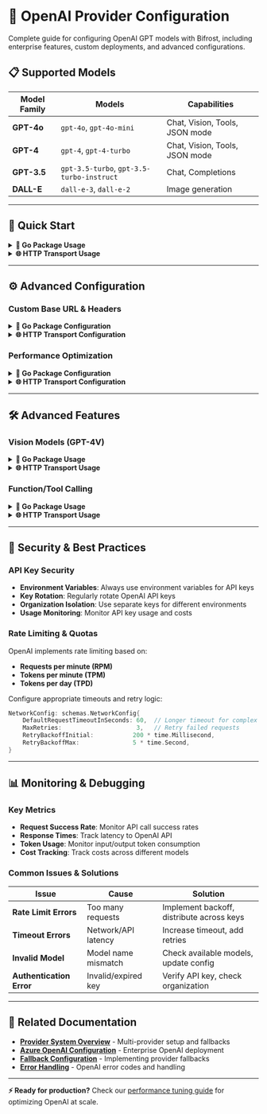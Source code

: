 # 🤖 OpenAI Provider Configuration

Complete guide for configuring OpenAI GPT models with Bifrost, including enterprise features, custom deployments, and advanced configurations.

## 📋 Supported Models

| Model Family | Models                                    | Capabilities                   |
| ------------ | ----------------------------------------- | ------------------------------ |
| **GPT-4o**   | `gpt-4o`, `gpt-4o-mini`                   | Chat, Vision, Tools, JSON mode |
| **GPT-4**    | `gpt-4`, `gpt-4-turbo`                    | Chat, Vision, Tools, JSON mode |
| **GPT-3.5**  | `gpt-3.5-turbo`, `gpt-3.5-turbo-instruct` | Chat, Completions              |
| **DALL-E**   | `dall-e-3`, `dall-e-2`                    | Image generation               |

---

## 🚀 Quick Start

<details>
<summary><strong>🔧 Go Package Usage</strong></summary>

### Basic Configuration

```go
import "github.com/maximhq/bifrost/core/schemas"

account := &schemas.Account{
    Providers: map[string]schemas.ProviderConfig{
        "openai": {
            Keys: []schemas.Key{
                {
                    Value:  "sk-your-openai-api-key",
                    Models: []string{"gpt-4o", "gpt-4o-mini"},
                    Weight: 1.0,
                },
            },
        },
    },
}
```

### Multiple API Keys with Load Balancing

```go
account := &schemas.Account{
    Providers: map[string]schemas.ProviderConfig{
        "openai": {
            Keys: []schemas.Key{
                {
                    Value:  "sk-key-1",
                    Models: []string{"gpt-4o", "gpt-4o-mini"},
                    Weight: 0.6, // 60% of traffic
                },
                {
                    Value:  "sk-key-2",
                    Models: []string{"gpt-4o-mini"},
                    Weight: 0.3, // 30% of traffic
                },
                {
                    Value:  "sk-key-3",
                    Models: []string{"gpt-4o"},
                    Weight: 0.1, // 10% of traffic
                },
            },
        },
    },
}
```

### Making Requests

```go
import "github.com/maximhq/bifrost/core"

client := bifrost.NewBifrostClient(account)

// Chat completion
response, err := client.CreateChatCompletion(&schemas.ChatCompletionRequest{
    Provider: "openai",
    Model:    "gpt-4o",
    Messages: []schemas.Message{
        {Role: "system", Content: "You are a helpful assistant."},
        {Role: "user", Content: "Explain quantum computing in simple terms."},
    },
    Params: schemas.RequestParams{
        MaxTokens:   500,
        Temperature: 0.7,
    },
})
```

</details>

<details>
<summary><strong>🌐 HTTP Transport Usage</strong></summary>

### Configuration File

```json
{
  "providers": {
    "openai": {
      "keys": [
        {
          "value": "env.OPENAI_API_KEY",
          "models": ["gpt-4o", "gpt-4o-mini", "gpt-4", "gpt-3.5-turbo"],
          "weight": 1.0
        }
      ]
    }
  }
}
```

### Multiple Keys Configuration

```json
{
  "providers": {
    "openai": {
      "keys": [
        {
          "value": "env.OPENAI_API_KEY_1",
          "models": ["gpt-4o", "gpt-4o-mini"],
          "weight": 0.6
        },
        {
          "value": "env.OPENAI_API_KEY_2",
          "models": ["gpt-4o-mini"],
          "weight": 0.4
        }
      ]
    }
  }
}
```

### Making Requests

```bash
# Chat completion
curl -X POST http://localhost:8080/v1/chat/completions \
  -H "Content-Type: application/json" \
  -d '{
    "provider": "openai",
    "model": "gpt-4o",
    "messages": [
      {"role": "system", "content": "You are a helpful assistant."},
      {"role": "user", "content": "Explain quantum computing in simple terms."}
    ],
    "params": {
      "max_tokens": 500,
      "temperature": 0.7
    }
  }'

# Text completion
curl -X POST http://localhost:8080/v1/text/completions \
  -H "Content-Type: application/json" \
  -d '{
    "provider": "openai",
    "model": "gpt-3.5-turbo-instruct",
    "text": "The future of AI is",
    "params": {
      "max_tokens": 100,
      "temperature": 0.7
    }
  }'
```

</details>

---

## ⚙️ Advanced Configuration

### Custom Base URL & Headers

<details>
<summary><strong>🔧 Go Package Configuration</strong></summary>

```go
// Custom OpenAI deployment
providerConfig := schemas.ProviderConfig{
    Keys: []schemas.Key{
        {Value: "your-api-key", Models: []string{"gpt-4o"}, Weight: 1.0},
    },
    NetworkConfig: schemas.NetworkConfig{
        BaseURL: "https://api.openai.com/v1", // Custom endpoint
        ExtraHeaders: map[string]string{
            "OpenAI-Organization": "your-org-id",
            "OpenAI-Project":      "your-project-id",
            "User-Agent":          "MyApp/1.0",
        },
        DefaultRequestTimeoutInSeconds: 60,
        MaxRetries:                     3,
        RetryBackoffInitial:           200 * time.Millisecond,
        RetryBackoffMax:               5 * time.Second,
    },
}
```

</details>

<details>
<summary><strong>🌐 HTTP Transport Configuration</strong></summary>

```json
{
  "providers": {
    "openai": {
      "keys": [
        {
          "value": "env.OPENAI_API_KEY",
          "models": ["gpt-4o"],
          "weight": 1.0
        }
      ],
      "network_config": {
        "base_url": "https://api.openai.com/v1",
        "extra_headers": {
          "OpenAI-Organization": "your-org-id",
          "OpenAI-Project": "your-project-id"
        },
        "default_request_timeout_in_seconds": 60,
        "max_retries": 3
      }
    }
  }
}
```

</details>

### Performance Optimization

<details>
<summary><strong>🔧 Go Package Configuration</strong></summary>

```go
// High-performance configuration
providerConfig := schemas.ProviderConfig{
    Keys: []schemas.Key{
        {Value: "your-api-key", Models: []string{"gpt-4o"}, Weight: 1.0},
    },
    ConcurrencyAndBufferSize: schemas.ConcurrencyAndBufferSize{
        Concurrency: 20,  // Higher concurrency for OpenAI
        BufferSize:  200, // Larger buffer for burst traffic
    },
}
```

</details>

<details>
<summary><strong>🌐 HTTP Transport Configuration</strong></summary>

```json
{
  "providers": {
    "openai": {
      "keys": [...],
      "concurrency_and_buffer_size": {
        "concurrency": 20,
        "buffer_size": 200
      }
    }
  }
}
```

</details>

---

## 🛠️ Advanced Features

### Vision Models (GPT-4V)

<details>
<summary><strong>🔧 Go Package Usage</strong></summary>

```go
// Image analysis with GPT-4V
request := &schemas.ChatCompletionRequest{
    Provider: "openai",
    Model:    "gpt-4o",
    Messages: []schemas.Message{
        {
            Role: "user",
            Content: []schemas.ContentPart{
                {
                    Type: "text",
                    Text: "What's in this image?",
                },
                {
                    Type: "image_url",
                    ImageURL: &schemas.ImageURL{
                        URL: "https://example.com/image.jpg",
                    },
                },
            },
        },
    },
}
```

</details>

<details>
<summary><strong>🌐 HTTP Transport Usage</strong></summary>

```bash
curl -X POST http://localhost:8080/v1/chat/completions \
  -H "Content-Type: application/json" \
  -d '{
    "provider": "openai",
    "model": "gpt-4o",
    "messages": [
      {
        "role": "user",
        "content": [
          {"type": "text", "text": "What is in this image?"},
          {"type": "image_url", "image_url": {"url": "https://example.com/image.jpg"}}
        ]
      }
    ]
  }'
```

</details>

### Function/Tool Calling

<details>
<summary><strong>🔧 Go Package Usage</strong></summary>

```go
// Define tools
tools := []schemas.Tool{
    {
        Type: "function",
        Function: &schemas.Function{
            Name:        "get_weather",
            Description: "Get current weather for a location",
            Parameters: map[string]interface{}{
                "type": "object",
                "properties": map[string]interface{}{
                    "location": map[string]interface{}{
                        "type":        "string",
                        "description": "City and state, e.g. San Francisco, CA",
                    },
                },
                "required": []string{"location"},
            },
        },
    },
}

request := &schemas.ChatCompletionRequest{
    Provider: "openai",
    Model:    "gpt-4o",
    Messages: []schemas.Message{
        {Role: "user", Content: "What's the weather in New York?"},
    },
    Params: schemas.RequestParams{
        Tools: tools,
    },
}
```

</details>

<details>
<summary><strong>🌐 HTTP Transport Usage</strong></summary>

```bash
curl -X POST http://localhost:8080/v1/chat/completions \
  -H "Content-Type: application/json" \
  -d '{
    "provider": "openai",
    "model": "gpt-4o",
    "messages": [
      {"role": "user", "content": "What is the weather in New York?"}
    ],
    "params": {
      "tools": [
        {
          "type": "function",
          "function": {
            "name": "get_weather",
            "description": "Get current weather for a location",
            "parameters": {
              "type": "object",
              "properties": {
                "location": {
                  "type": "string",
                  "description": "City and state, e.g. San Francisco, CA"
                }
              },
              "required": ["location"]
            }
          }
        }
      ]
    }
  }'
```

</details>

---

## 🔐 Security & Best Practices

### API Key Security

- **Environment Variables**: Always use environment variables for API keys
- **Key Rotation**: Regularly rotate OpenAI API keys
- **Organization Isolation**: Use separate keys for different environments
- **Usage Monitoring**: Monitor API key usage and costs

### Rate Limiting & Quotas

OpenAI implements rate limiting based on:

- **Requests per minute (RPM)**
- **Tokens per minute (TPM)**
- **Tokens per day (TPD)**

Configure appropriate timeouts and retry logic:

```go
NetworkConfig: schemas.NetworkConfig{
    DefaultRequestTimeoutInSeconds: 60,  // Longer timeout for complex requests
    MaxRetries:                     3,   // Retry failed requests
    RetryBackoffInitial:           200 * time.Millisecond,
    RetryBackoffMax:               5 * time.Second,
}
```

---

## 📊 Monitoring & Debugging

### Key Metrics

- **Request Success Rate**: Monitor API call success rates
- **Response Times**: Track latency to OpenAI API
- **Token Usage**: Monitor input/output token consumption
- **Cost Tracking**: Track costs across different models

### Common Issues & Solutions

| Issue                    | Cause               | Solution                                  |
| ------------------------ | ------------------- | ----------------------------------------- |
| **Rate Limit Errors**    | Too many requests   | Implement backoff, distribute across keys |
| **Timeout Errors**       | Network/API latency | Increase timeout, add retries             |
| **Invalid Model**        | Model name mismatch | Check available models, update config     |
| **Authentication Error** | Invalid/expired key | Verify API key, check organization        |

---

## 🔗 Related Documentation

- **[Provider System Overview](README.md)** - Multi-provider setup and fallbacks
- **[Azure OpenAI Configuration](azure.md)** - Enterprise OpenAI deployment
- **[Fallback Configuration](../fallbacks.md)** - Implementing provider fallbacks
- **[Error Handling](../../usage/errors.md)** - OpenAI error codes and handling

---

**⚡ Ready for production?** Check our [performance tuning guide](../../guides/tutorials/production-setup.md) for optimizing OpenAI at scale.
